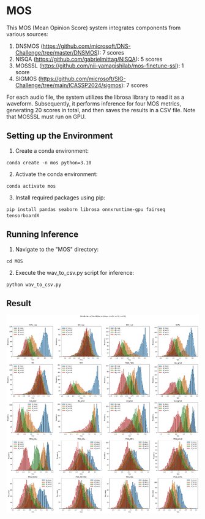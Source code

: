 # MOS
This MOS (Mean Opinion Score) system integrates components from various sources:
1. DNSMOS (https://github.com/microsoft/DNS-Challenge/tree/master/DNSMOS): 7 scores
2. NISQA (https://github.com/gabrielmittag/NISQA): 5 scores
3. MOSSSL (https://github.com/nii-yamagishilab/mos-finetune-ssl): 1 score
4. SIGMOS (https://github.com/microsoft/SIG-Challenge/tree/main/ICASSP2024/sigmos): 7 scores

For each audio file, the system utilizes the librosa library to read it as a waveform.
Subsequently, it performs inference for four MOS metrics, generating 20 scores in total, and then saves the results in a CSV file.
Note that MOSSSL must run on GPU.

## Setting up the Environment
1. Create a conda environment:
```
conda create -n mos python=3.10 
```
2. Activate the conda environment:
```
conda activate mos
```
3. Install required packages using pip:
```
pip install pandas seaborn librosa onnxruntime-gpu fairseq tensorboardX
```

## Running Inference
1. Navigate to the "MOS" directory:
```
cd MOS
```
2. Execute the wav_to_csv.py script for inference:
```
python wav_to_csv.py
```

## Result
![Alt Text](./mos_distribution.png)
